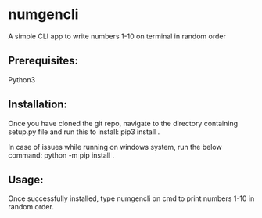# numgencli
A simple CLI app to write numbers 1-10 on terminal in random order

## Prerequisites:
Python3

## Installation:
Once you have cloned the git repo, navigate to the directory containing setup.py file and run this to install:
pip3 install . 

In case of issues while running on windows system, run the below command:
python -m pip install .

## Usage:
Once successfully installed, type numgencli on cmd to print numbers 1-10 in random order.
